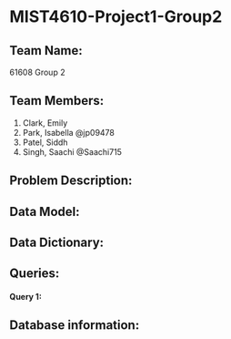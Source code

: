 # MIST4610-Project1-Group2

## Team Name:
61608 Group 2

## Team Members:
1. Clark, Emily
2. Park, Isabella @jp09478
3. Patel, Siddh 
4. Singh, Saachi @Saachi715

## Problem Description:

## Data Model:

## Data Dictionary:

## Queries:
#### Query 1: 
## Database information:
